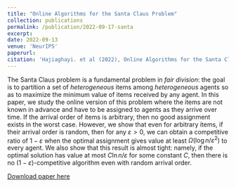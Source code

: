 ```yaml
---
title: "Online Algorithms for the Santa Claus Problem"
collection: publications
permalink: /publication/2022-09-17-santa
excerpt: 
date: 2022-09-13
venue: 'NeurIPS'
paperurl: 
citation: 'Hajiaghayi. et al (2022), Online Algorithms for the Santa Claus Problem (NeurIPS 2022)'
---
```


The Santa Claus problem is a fundamental problem in *fair division*: the goal is to partition a set of *heterogeneous* items among *heterogeneous* agents so as to maximize the minimum value of items received by any agent. In this paper, we study the online version of this problem where the items are not known in advance and have to be assigned to agents as they arrive over time. If the arrival order of items is arbitrary, then no good assignment exists in the worst case. However, we show that even for arbitrary items, if their arrival order is random, then for any $\varepsilon > 0$, we can obtain a competitive ratio of $1-\varepsilon$ when the optimal assignment gives value at least $\Omega(\log n / \varepsilon^2)$ to every agent. We also show that this result is almost tight: namely, if the optimal solution has value at most $C \ln n / \varepsilon$ for some constant $C$, then there is no $(1-\varepsilon)$-competitive algorithm even with random arrival order.

[Download paper here](https://arxiv.org/abs/2210.07333)
